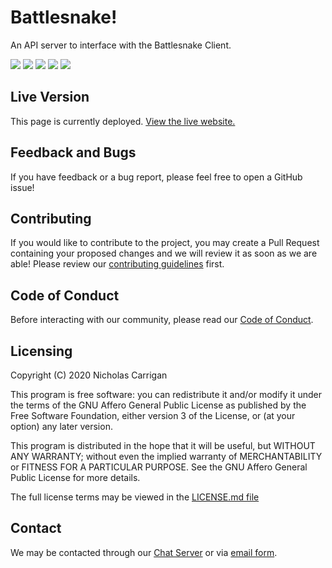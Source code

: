# Battlesnake!

An API server to interface with the Battlesnake Client.

![](https://img.shields.io/codeclimate/maintainability/nhcarrigan/battlesnake)
![](https://img.shields.io/codeclimate/issues/nhcarrigan/battlesnake)
![](https://img.shields.io/codeclimate/tech-debt/nhcarrigan/battlesnake)
![](https://img.shields.io/lgtm/alerts/github/nhcarrigan/battlesnake)
![](https://img.shields.io/lgtm/grade/javascript/github/nhcarrigan/battlesnake)

## Live Version

This page is currently deployed. [View the live website.](https://play.battlesnake.com/u/nhcarrigan/becca-lyria/)

## Feedback and Bugs

If you have feedback or a bug report, please feel free to open a GitHub issue!

## Contributing

If you would like to contribute to the project, you may create a Pull Request containing your proposed changes and we will review it as soon as we are able! Please review our [contributing guidelines](CONTRIBUTING.md) first.

## Code of Conduct

Before interacting with our community, please read our [Code of Conduct](CODE_OF_CONDUCT.md).

## Licensing

Copyright (C) 2020 Nicholas Carrigan

This program is free software: you can redistribute it and/or modify it under the terms of the GNU Affero General Public License as published by the Free Software Foundation, either version 3 of the License, or (at your option) any later version.

This program is distributed in the hope that it will be useful, but WITHOUT ANY WARRANTY; without even the implied warranty of MERCHANTABILITY or FITNESS FOR A PARTICULAR PURPOSE.  See the GNU Affero General Public License for more details.

The full license terms may be viewed in the [LICENSE.md file](./LICENSE.md)

## Contact

We may be contacted through our [Chat Server](http://chat.nhcarrigan.com) or via [email form](https://contact.nhcarrigan.com).

